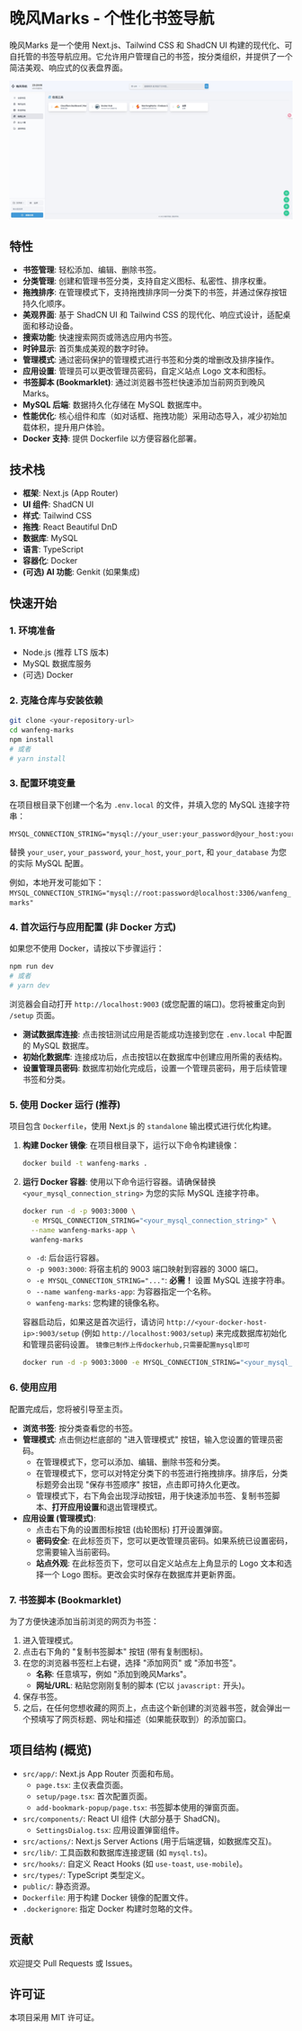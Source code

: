 
# 晚风Marks - 个性化书签导航

晚风Marks 是一个使用 Next.js、Tailwind CSS 和 ShadCN UI 构建的现代化、可自托管的书签导航应用。它允许用户管理自己的书签，按分类组织，并提供了一个简洁美观、响应式的仪表盘界面。

![](https://raw.githubusercontent.com/oilycn/MyPic/master/IMG/wanfeng-marks.png)

## 特性

*   **书签管理**: 轻松添加、编辑、删除书签。
*   **分类管理**: 创建和管理书签分类，支持自定义图标、私密性、排序权重。
*   **拖拽排序**: 在管理模式下，支持拖拽排序同一分类下的书签，并通过保存按钮持久化顺序。
*   **美观界面**: 基于 ShadCN UI 和 Tailwind CSS 的现代化、响应式设计，适配桌面和移动设备。
*   **搜索功能**: 快速搜索网页或筛选应用内书签。
*   **时钟显示**: 首页集成美观的数字时钟。
*   **管理模式**: 通过密码保护的管理模式进行书签和分类的增删改及排序操作。
*   **应用设置**: 管理员可以更改管理员密码，自定义站点 Logo 文本和图标。
*   **书签脚本 (Bookmarklet)**: 通过浏览器书签栏快速添加当前网页到晚风Marks。
*   **MySQL 后端**: 数据持久化存储在 MySQL 数据库中。
*   **性能优化**: 核心组件和库（如对话框、拖拽功能）采用动态导入，减少初始加载体积，提升用户体验。
*   **Docker 支持**: 提供 Dockerfile 以方便容器化部署。

## 技术栈

*   **框架**: Next.js (App Router)
*   **UI 组件**: ShadCN UI
*   **样式**: Tailwind CSS
*   **拖拽**: React Beautiful DnD
*   **数据库**: MySQL
*   **语言**: TypeScript
*   **容器化**: Docker
*   **(可选) AI 功能**: Genkit (如果集成)

## 快速开始

### 1. 环境准备

*   Node.js (推荐 LTS 版本)
*   MySQL 数据库服务
*   (可选) Docker

### 2. 克隆仓库与安装依赖

```bash
git clone <your-repository-url>
cd wanfeng-marks
npm install
# 或者
# yarn install
```

### 3. 配置环境变量

在项目根目录下创建一个名为 `.env.local` 的文件，并填入您的 MySQL 连接字符串：

```env
MYSQL_CONNECTION_STRING="mysql://your_user:your_password@your_host:your_port/your_database"
```

替换 `your_user`, `your_password`, `your_host`, `your_port`, 和 `your_database` 为您的实际 MySQL 配置。

例如，本地开发可能如下：
`MYSQL_CONNECTION_STRING="mysql://root:password@localhost:3306/wanfeng_marks"`

### 4. 首次运行与应用配置 (非 Docker 方式)

如果您不使用 Docker，请按以下步骤运行：

```bash
npm run dev
# 或者
# yarn dev
```

浏览器会自动打开 `http://localhost:9003` (或您配置的端口)。您将被重定向到 `/setup` 页面。

*   **测试数据库连接**: 点击按钮测试应用是否能成功连接到您在 `.env.local` 中配置的 MySQL 数据库。
*   **初始化数据库**: 连接成功后，点击按钮以在数据库中创建应用所需的表结构。
*   **设置管理员密码**: 数据库初始化完成后，设置一个管理员密码，用于后续管理书签和分类。

### 5. 使用 Docker 运行 (推荐)

项目包含 `Dockerfile`，使用 Next.js 的 `standalone` 输出模式进行优化构建。

1.  **构建 Docker 镜像**:
    在项目根目录下，运行以下命令构建镜像：
    ```bash
    docker build -t wanfeng-marks .
    ```

2.  **运行 Docker 容器**:
    使用以下命令运行容器。请确保替换 `<your_mysql_connection_string>` 为您的实际 MySQL 连接字符串。
    ```bash
    docker run -d -p 9003:3000 \
      -e MYSQL_CONNECTION_STRING="<your_mysql_connection_string>" \
      --name wanfeng-marks-app \
      wanfeng-marks
    ```
    *   `-d`: 后台运行容器。
    *   `-p 9003:3000`: 将宿主机的 9003 端口映射到容器的 3000 端口。
    *   `-e MYSQL_CONNECTION_STRING="..."`: **必需！** 设置 MySQL 连接字符串。
    *   `--name wanfeng-marks-app`: 为容器指定一个名称。
    *   `wanfeng-marks`: 您构建的镜像名称。

    容器启动后，如果这是首次运行，请访问 `http://<your-docker-host-ip>:9003/setup` (例如 `http://localhost:9003/setup`) 来完成数据库初始化和管理员密码设置。
    `镜像已制作上传dockerhub,只需要配置mysql即可`
    ```bash
    docker run -d -p 9003:3000 -e MYSQL_CONNECTION_STRING="<your_mysql_connection_string>" --name wanfeng-marks-app oilycn/wanfeng-marks
    ```


### 6. 使用应用

配置完成后，您将被引导至主页。

*   **浏览书签**: 按分类查看您的书签。
*   **管理模式**: 点击侧边栏底部的 "进入管理模式" 按钮，输入您设置的管理员密码。
    *   在管理模式下，您可以添加、编辑、删除书签和分类。
    *   在管理模式下，您可以对特定分类下的书签进行拖拽排序。排序后，分类标题旁会出现 "保存书签顺序" 按钮，点击即可持久化更改。
    *   管理模式下，右下角会出现浮动按钮，用于快速添加书签、复制书签脚本、**打开应用设置**和退出管理模式。
*   **应用设置 (管理模式)**:
    *   点击右下角的设置图标按钮 (齿轮图标) 打开设置弹窗。
    *   **密码安全**: 在此标签页下，您可以更改管理员密码。如果系统已设置密码，您需要输入当前密码。
    *   **站点外观**: 在此标签页下，您可以自定义站点左上角显示的 Logo 文本和选择一个 Logo 图标。更改会实时保存在数据库并更新界面。

### 7. 书签脚本 (Bookmarklet)

为了方便快速添加当前浏览的网页为书签：

1.  进入管理模式。
2.  点击右下角的 "复制书签脚本" 按钮 (带有复制图标)。
3.  在您的浏览器书签栏上右键，选择 "添加网页" 或 "添加书签"。
    *   **名称**: 任意填写，例如 "添加到晚风Marks"。
    *   **网址/URL**: 粘贴您刚刚复制的脚本 (它以 `javascript:` 开头)。
4.  保存书签。
5.  之后，在任何您想收藏的网页上，点击这个新创建的浏览器书签，就会弹出一个预填写了网页标题、网址和描述（如果能获取到）的添加窗口。

## 项目结构 (概览)

*   `src/app/`: Next.js App Router 页面和布局。
    *   `page.tsx`: 主仪表盘页面。
    *   `setup/page.tsx`: 首次配置页面。
    *   `add-bookmark-popup/page.tsx`: 书签脚本使用的弹窗页面。
*   `src/components/`: React UI 组件 (大部分基于 ShadCN)。
    *   `SettingsDialog.tsx`: 应用设置弹窗组件。
*   `src/actions/`: Next.js Server Actions (用于后端逻辑，如数据库交互)。
*   `src/lib/`: 工具函数和数据库连接逻辑 (如 `mysql.ts`)。
*   `src/hooks/`: 自定义 React Hooks (如 `use-toast`, `use-mobile`)。
*   `src/types/`: TypeScript 类型定义。
*   `public/`: 静态资源。
*   `Dockerfile`: 用于构建 Docker 镜像的配置文件。
*   `.dockerignore`: 指定 Docker 构建时忽略的文件。

## 贡献

欢迎提交 Pull Requests 或 Issues。

## 许可证

本项目采用 MIT 许可证。
